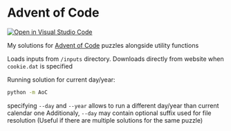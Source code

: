 # Advent of Code
[![Open in Visual Studio Code](https://open.vscode.dev/badges/open-in-vscode.svg)](https://open.vscode.dev/Mmesek/Advent-of-Code)

My solutions for [Advent of Code](https://adventofcode.com/) puzzles alongside utility functions

Loads inputs from `/inputs` directory. Downloads directly from website when `cookie.dat` is specified

Running solution for current day/year:

```sh
python -m AoC
```

specifying `--day` and `--year` allows to run a different day/year than current calendar one
Additionaly, `--day` may contain optional suffix used for file resolution (Useful if there are multiple solutions for the same puzzle)
